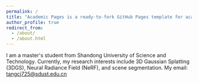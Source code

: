 ```yaml
---
permalink: /
title: "Academic Pages is a ready-to-fork GitHub Pages template for academic personal websites"
author_profile: true
redirect_from: 
  - /about/
  - /about.html
---
```


I am a master's student from Shandong University of Science and Technology. Currently, my research interests include 3D Gaussian Splatting (3DGS), Neural Radiance Field (NeRF), and scene segmentation.
My email: tangcj725@sdust.edu.cn
